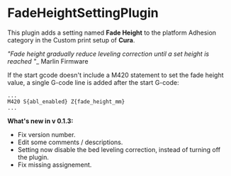 # FadeHeightSettingPlugin

This plugin adds a setting named **Fade Height** to the platform Adhesion category in the Custom print setup of **Cura**.

*"Fade height gradually reduce leveling correction until a set height is reached "*_ Marlin Firmware

If the start gcode doesn't include a M420 statement to set the fade height value, a single G-code line is added after the start G-code:
```
...
M420 S{abl_enabled} Z{fade_height_mm}
...
```
**What's new in v 0.1.3:**
* Fix version number.
* Edit some comments / descriptions.
* Setting now disable the bed leveling correction, instead of turning off the plugin.
* Fix missing assignement.
